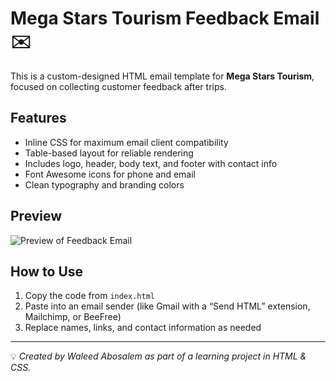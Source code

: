 # Mega Stars Tourism Feedback Email ✉️

This is a custom-designed HTML email template for **Mega Stars Tourism**, focused on collecting customer feedback after trips.

## Features
- Inline CSS for maximum email client compatibility  
- Table-based layout for reliable rendering  
- Includes logo, header, body text, and footer with contact info  
- Font Awesome icons for phone and email  
- Clean typography and branding colors  

## Preview
![Preview of Feedback Email](https://waleedabosalem20.github.io/megastars-feedback-email-template/)

## How to Use
1. Copy the code from `index.html`  
2. Paste into an email sender (like Gmail with a “Send HTML” extension, Mailchimp, or BeeFree)  
3. Replace names, links, and contact information as needed  

---

💡 *Created by Waleed Abosalem as part of a learning project in HTML & CSS.*
